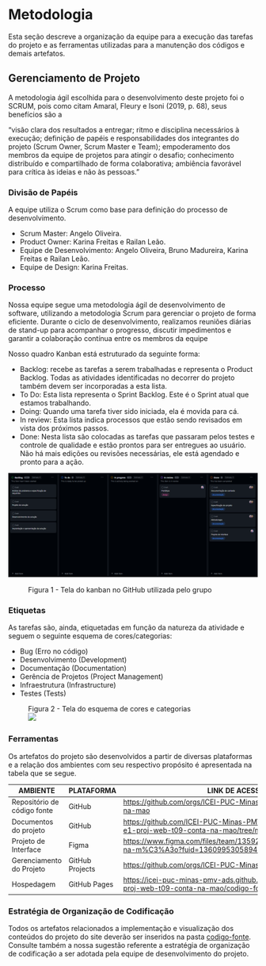 # Metodologia

Esta seção descreve a organização da equipe para a execução das tarefas do projeto e as ferramentas utilizadas para a manutenção dos códigos e demais artefatos.

## Gerenciamento de Projeto

A metodologia ágil escolhida para o desenvolvimento deste projeto foi o SCRUM, pois como citam Amaral, Fleury e Isoni (2019, p. 68), seus benefícios são a

“visão clara dos resultados a entregar; ritmo e disciplina necessários à execução; definição de papéis e responsabilidades dos integrantes do projeto (Scrum Owner, Scrum Master e Team); empoderamento dos membros da equipe de projetos para atingir o desafio; conhecimento distribuído e compartilhado de forma colaborativa; ambiência favorável para crítica às ideias e não às pessoas.”

### Divisão de Papéis

A equipe utiliza o Scrum como base para definição do processo de desenvolvimento.

- Scrum Master: Angelo Oliveira.
- Product Owner: Karina Freitas e Railan Leão.
- Equipe de Desenvolvimento: Angelo Oliveira, Bruno Madureira, Karina Freitas e Railan Leão.
- Equipe de Design: Karina Freitas.

### Processo

Nossa equipe segue uma metodologia ágil de desenvolvimento de software, utilizando a metodologia Scrum para gerenciar o projeto de forma eficiente. Durante o ciclo de desenvolvimento, realizamos reuniões diárias de stand-up para acompanhar o progresso, discutir impedimentos e garantir a colaboração contínua entre os membros da equipe

Nosso quadro Kanban está estruturado da seguinte forma:

- Backlog: recebe as tarefas a serem trabalhadas e representa o Product Backlog. Todas as atividades identificadas no decorrer do projeto também devem ser incorporadas a esta lista.
- To Do: Esta lista representa o Sprint Backlog. Este é o Sprint atual que estamos trabalhando.
- Doing: Quando uma tarefa tiver sido iniciada, ela é movida para cá.
- In review: Esta lista indica processos que estão sendo revisados em vista dos próximos passos.
- Done: Nesta lista são colocadas as tarefas que passaram pelos testes e controle de qualidade e estão prontos para ser entregues ao usuário. Não há mais edições ou revisões necessárias, ele está agendado e pronto para a ação.

![Quadro Kanban do grupo no GitHub](./img/github-projects.png)

<figure> 
    <figcaption>Figura 1 - Tela do kanban no GitHub utilizada pelo grupo
</figure>

### Etiquetas

<p>As tarefas são, ainda, etiquetadas em função da natureza da atividade e seguem o seguinte esquema de cores/categorias:</p>

<ul>
  <li>Bug (Erro no código)</li>
  <li>Desenvolvimento (Development)</li>
  <li>Documentação (Documentation)</li>
  <li>Gerência de Projetos (Project Management)</li>
  <li>Infraestrutura (Infrastructure)</li>
  <li>Testes (Tests)</li>
</ul>

<figure> 
    <figcaption>Figura 2 - Tela do esquema de cores e categorias</figcaption>
  <img src="https://user-images.githubusercontent.com/100447878/164068979-9eed46e1-9b44-461e-ab88-c2388e6767a1.png">
</figure> 
  
### Ferramentas
Os artefatos do projeto são desenvolvidos a partir de diversas plataformas e a relação dos ambientes com seu respectivo propósito é apresentada na tabela que se segue.

| AMBIENTE                    | PLATAFORMA      | LINK DE ACESSO                                                                                                   |
| --------------------------- | --------------- | ---------------------------------------------------------------------------------------------------------------- |
| Repositório de código fonte | GitHub          | https://github.com/orgs/ICEI-PUC-Minas-PMV-ADS/teams/conta-na-mao                                                |
| Documentos do projeto       | GitHub          | https://github.com/ICEI-PUC-Minas-PMV-ADS/pmv-ads-2024-1-e1-proj-web-t09-conta-na-mao/tree/main/documentos       |
| Projeto de Interface        | Figma           | https://www.figma.com/files/team/1359205780990473554/Conta-na-m%C3%A3o?fuid=1360995305894869996                  |
| Gerenciamento do Projeto    | GitHub Projects | https://github.com/orgs/ICEI-PUC-Minas-PMV-ADS/projects/1059                                                     |
| Hospedagem                  | GitHub Pages    | https://icei-puc-minas-pmv-ads.github.io/pmv-ads-2024-1-e1-proj-web-t09-conta-na-mao/codigo-fonte/src/index.html |

### Estratégia de Organização de Codificação

Todos os artefatos relacionados a implementação e visualização dos conteúdos do projeto do site deverão ser inseridos na pasta [codigo-fonte](https://github.com/ICEI-PUC-Minas-PMV-ADS/pmv-ads-2024-1-e1-proj-web-t09-conta-na-mao/tree/main/codigo-fonte). Consulte também a nossa sugestão referente a estratégia de organização de codificação a ser adotada pela equipe de desenvolvimento do projeto.
